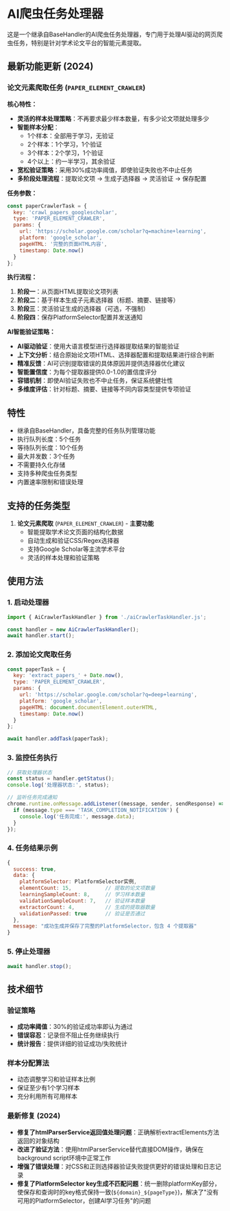 # AI爬虫任务处理器

这是一个继承自BaseHandler的AI爬虫任务处理器，专门用于处理AI驱动的网页爬虫任务，特别是针对学术论文平台的智能元素提取。

## 最新功能更新 (2024)

### 论文元素爬取任务 (`PAPER_ELEMENT_CRAWLER`)

**核心特性：**
- **灵活的样本处理策略**：不再要求最少样本数量，有多少论文项就处理多少
- **智能样本分配**：
  - 1个样本：全部用于学习，无验证
  - 2个样本：1个学习，1个验证  
  - 3个样本：2个学习，1个验证
  - 4个以上：约一半学习，其余验证
- **宽松验证策略**：采用30%成功率阈值，即使验证失败也不中止任务
- **多阶段处理流程**：提取论文项 → 生成子选择器 → 灵活验证 → 保存配置

**任务参数：**
```javascript
const paperCrawlerTask = {
  key: 'crawl_papers_googlescholar',
  type: 'PAPER_ELEMENT_CRAWLER',
  params: {
    url: 'https://scholar.google.com/scholar?q=machine+learning',
    platform: 'google_scholar',
    pageHTML: '完整的页面HTML内容',
    timestamp: Date.now()
  }
};
```

**执行流程：**
1. **阶段一**：从页面HTML提取论文项列表
2. **阶段二**：基于样本生成子元素选择器（标题、摘要、链接等）
3. **阶段三**：灵活验证生成的选择器（可选，不强制）
4. **阶段四**：保存PlatformSelector配置并发送通知

**AI智能验证策略：**
- **AI驱动验证**：使用大语言模型进行选择器提取结果的智能验证
- **上下文分析**：结合原始论文项HTML、选择器配置和提取结果进行综合判断
- **精准反馈**：AI可识别提取错误的具体原因并提供选择器优化建议
- **智能置信度**：为每个提取器提供0.0-1.0的置信度评分
- **容错机制**：即使AI验证失败也不中止任务，保证系统健壮性
- **多维度评估**：针对标题、摘要、链接等不同内容类型提供专项验证

## 特性

- 继承自BaseHandler，具备完整的任务队列管理功能
- 执行队列长度：5个任务
- 等待队列长度：10个任务
- 最大并发数：3个任务
- 不需要持久化存储
- 支持多种爬虫任务类型
- 内置速率限制和错误处理

## 支持的任务类型

1. **论文元素爬取** (`PAPER_ELEMENT_CRAWLER`) - **主要功能**
   - 智能提取学术论文页面的结构化数据
   - 自动生成和验证CSS/Regex选择器
   - 支持Google Scholar等主流学术平台
   - 灵活的样本处理和验证策略

## 使用方法

### 1. 启动处理器

```javascript
import { AiCrawlerTaskHandler } from './aiCrawlerTaskHandler.js';

const handler = new AiCrawlerTaskHandler();
await handler.start();
```

### 2. 添加论文爬取任务

```javascript
const paperTask = {
  key: 'extract_papers_' + Date.now(),
  type: 'PAPER_ELEMENT_CRAWLER',
  params: {
    url: 'https://scholar.google.com/scholar?q=deep+learning',
    platform: 'google_scholar',
    pageHTML: document.documentElement.outerHTML,
    timestamp: Date.now()
  }
};

await handler.addTask(paperTask);
```

### 3. 监控任务执行

```javascript
// 获取处理器状态
const status = handler.getStatus();
console.log('处理器状态:', status);

// 监听任务完成通知
chrome.runtime.onMessage.addListener((message, sender, sendResponse) => {
  if (message.type === 'TASK_COMPLETION_NOTIFICATION') {
    console.log('任务完成:', message.data);
  }
});
```

### 4. 任务结果示例

```javascript
{
  success: true,
  data: {
    platformSelector: PlatformSelector实例,
    elementCount: 15,           // 提取的论文项数量
    learningSampleCount: 8,     // 学习样本数量
    validationSampleCount: 7,   // 验证样本数量
    extractorCount: 4,          // 生成的提取器数量
    validationPassed: true      // 验证是否通过
  },
  message: "成功生成并保存了完整的PlatformSelector，包含 4 个提取器"
}
```

### 5. 停止处理器

```javascript
await handler.stop();
```

## 技术细节

### 验证策略
- **成功率阈值**：30%的验证成功率即认为通过
- **错误容忍**：记录但不阻止任务继续执行
- **统计报告**：提供详细的验证成功/失败统计

### 样本分配算法
- 动态调整学习和验证样本比例
- 保证至少有1个学习样本
- 充分利用所有可用样本

### 最新修复 (2024)
- **修复了htmlParserService返回值处理问题**：正确解析extractElements方法返回的对象结构
- **改进了验证方法**：使用htmlParserService替代直接DOM操作，确保在background script环境中正常工作
- **增强了错误处理**：对CSS和正则选择器验证失败提供更好的错误处理和日志记录
- **修复了PlatformSelector key生成不匹配问题**：统一删除platformKey部分，使保存和查询时的key格式保持一致(`${domain}_${pageType}`)，解决了"没有可用的PlatformSelector，创建AI学习任务"的问题
